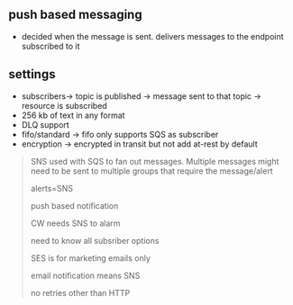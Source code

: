 ## push based messaging

* decided when the message is sent. delivers messages to the endpoint subscribed to it

## settings

* subscribers-> topic is published -> message sent to that topic -> resource is subscribed
* 256 kb of text in any format
* DLQ support
* fifo/standard -> fifo only supports SQS as subscriber
* encryption -> encrypted in transit but not add at-rest by default

> SNS used with SQS to fan out messages. Multiple messages might need to be sent to multiple groups that require the message/alert
>
> alerts=SNS
>
> push based notification
>
> CW needs SNS to alarm
>
> need to know all subsriber options
>
> SES is for marketing emails only
>
> email notification means SNS
>
> no retries other than HTTP
